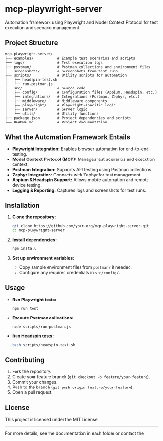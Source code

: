 # mcp-playwright-server

Automation framework using Playwright and Model Context Protocol for test execution and scenario management.

## Project Structure

```
mcp-playwright-server/
├── examples/           # Example test scenarios and scripts
├── logs/               # Test execution logs
├── postman/            # Postman collections and environment files
├── screenshots/        # Screenshots from test runs
├── scripts/            # Utility scripts for automation
│   ├── headspin-test.sh
│   └── run-postman.js
├── src/                # Source code
│   ├── config/         # Configuration files (Appium, Headspin, etc.)
│   ├── integrations/   # Integrations (Postman, Zephyr, etc.)
│   ├── middleware/     # Middleware components
│   ├── playwright/     # Playwright-specific logic
│   ├── server/         # Server logic
│   └── utils/          # Utility functions
├── package.json        # Project dependencies and scripts
└── README.md           # Project documentation
```

## What the Automation Framework Entails

- **Playwright Integration:** Enables browser automation for end-to-end testing.
- **Model Context Protocol (MCP):** Manages test scenarios and execution context.
- **Postman Integration:** Supports API testing using Postman collections.
- **Zephyr Integration:** Connects with Zephyr for test management.
- **Appium & Headspin Support:** Allows mobile automation and remote device testing.
- **Logging & Reporting:** Captures logs and screenshots for test runs.

## Installation

1. **Clone the repository:**
   ```bash
   git clone https://github.com/your-org/mcp-playwright-server.git
   cd mcp-playwright-server
   ```

2. **Install dependencies:**
   ```bash
   npm install
   ```

3. **Set up environment variables:**
   - Copy sample environment files from `postman/` if needed.
   - Configure any required credentials in `src/config/`.

## Usage

- **Run Playwright tests:**
  ```bash
  npm run test
  ```

- **Execute Postman collections:**
  ```bash
  node scripts/run-postman.js
  ```

- **Run Headspin tests:**
  ```bash
  bash scripts/headspin-test.sh
  ```

## Contributing

1. Fork the repository.
2. Create your feature branch (`git checkout -b feature/your-feature`).
3. Commit your changes.
4. Push to the branch (`git push origin feature/your-feature`).
5. Open a pull request.

## License

This project is licensed under the MIT License.

---

For more details, see the documentation in each folder or contact the